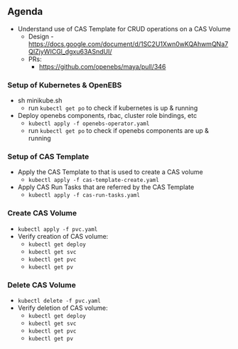 ## Agenda

- Understand use of CAS Template for CRUD operations on a CAS Volume
  - Design - https://docs.google.com/document/d/1SC2U1Xwn0wKQAhwmQNa7QIZjyWICGl_dgxu63ASndUI/
  - PRs:
    - https://github.com/openebs/maya/pull/346

### Setup of Kubernetes & OpenEBS
- sh minikube.sh
  - run `kubectl get po` to check if kubernetes is up & running
- Deploy openebs components, rbac, cluster role bindings, etc
  - `kubectl apply -f openebs-operator.yaml`
  - run `kubectl get po` to check if openebs components are up & running

### Setup of CAS Template
- Apply the CAS Template to that is used to create a CAS volume
  - `kubectl apply -f cas-template-create.yaml`
- Apply CAS Run Tasks that are referred by the CAS Template
  - `kubectl apply -f cas-run-tasks.yaml`

### Create CAS Volume
- `kubectl apply -f pvc.yaml`
- Verify creation of CAS volume:
  - `kubectl get deploy`
  - `kubectl get svc`
  - `kubectl get pvc`
  - `kubectl get pv`

### Delete CAS Volume
- `kubectl delete -f pvc.yaml`
- Verify deletion of CAS volume:
  - `kubectl get deploy`
  - `kubectl get svc`
  - `kubectl get pvc`
  - `kubectl get pv`

